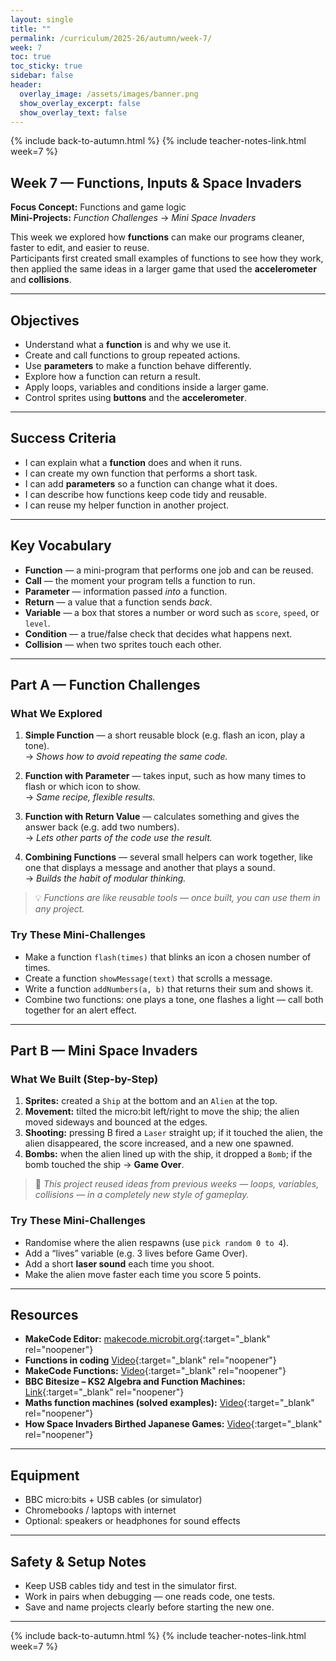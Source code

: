 ```yaml
---
layout: single
title: ""
permalink: /curriculum/2025-26/autumn/week-7/
week: 7
toc: true
toc_sticky: true
sidebar: false
header:
  overlay_image: /assets/images/banner.png
  show_overlay_excerpt: false
  show_overlay_text: false
---
```


{% include back-to-autumn.html %}
{% include teacher-notes-link.html week=7 %}

## Week 7 — Functions, Inputs & Space Invaders

**Focus Concept:** Functions and game logic  
**Mini-Projects:** *Function Challenges* → *Mini Space Invaders*

This week we explored how **functions** can make our programs cleaner, faster to edit, and easier to reuse.  
Participants first created small examples of functions to see how they work, then applied the same ideas in a larger game that used the **accelerometer** and **collisions**.

---

## Objectives
- Understand what a **function** is and why we use it.  
- Create and call functions to group repeated actions.  
- Use **parameters** to make a function behave differently.  
- Explore how a function can return a result.  
- Apply loops, variables and conditions inside a larger game.  
- Control sprites using **buttons** and the **accelerometer**.  

---

## Success Criteria
- I can explain what a **function** does and when it runs.  
- I can create my own function that performs a short task.  
- I can add **parameters** so a function can change what it does.  
- I can describe how functions keep code tidy and reusable.  
- I can reuse my helper function in another project.  

---

## Key Vocabulary
- **Function** — a mini-program that performs one job and can be reused.  
- **Call** — the moment your program tells a function to run.  
- **Parameter** — information passed *into* a function.  
- **Return** — a value that a function sends *back*.  
- **Variable** — a box that stores a number or word such as `score`, `speed`, or `level`.  
- **Condition** — a true/false check that decides what happens next.  
- **Collision** — when two sprites touch each other.  

---

## Part A — Function Challenges

### What We Explored
1. **Simple Function** — a short reusable block (e.g. flash an icon, play a tone).  
   → *Shows how to avoid repeating the same code.*

2. **Function with Parameter** — takes input, such as how many times to flash or which icon to show.  
   → *Same recipe, flexible results.*

3. **Function with Return Value** — calculates something and gives the answer back (e.g. add two numbers).  
   → *Lets other parts of the code use the result.*

4. **Combining Functions** — several small helpers can work together, like one that displays a message and another that plays a sound.  
   → *Builds the habit of modular thinking.*

> 💡 *Functions are like reusable tools — once built, you can use them in any project.*

### Try These Mini-Challenges
- Make a function `flash(times)` that blinks an icon a chosen number of times.  
- Create a function `showMessage(text)` that scrolls a message.  
- Write a function `addNumbers(a, b)` that returns their sum and shows it.  
- Combine two functions: one plays a tone, one flashes a light — call both together for an alert effect.  

---

## Part B — Mini Space Invaders

### What We Built (Step-by-Step)
1. **Sprites:** created a `Ship` at the bottom and an `Alien` at the top.  
2. **Movement:** tilted the micro:bit left/right to move the ship; the alien moved sideways and bounced at the edges.  
3. **Shooting:** pressing B fired a `Laser` straight up; if it touched the alien, the alien disappeared, the score increased, and a new one spawned.  
4. **Bombs:** when the alien lined up with the ship, it dropped a `Bomb`; if the bomb touched the ship → **Game Over**.  

> 🔄 *This project reused ideas from previous weeks — loops, variables, collisions — in a completely new style of gameplay.*

### Try These Mini-Challenges
- Randomise where the alien respawns (use `pick random 0 to 4`).  
- Add a “lives” variable (e.g. 3 lives before Game Over).  
- Add a short **laser sound** each time you shoot.  
- Make the alien move faster each time you score 5 points.  

---

## Resources
- **MakeCode Editor:** [makecode.microbit.org](https://makecode.microbit.org){:target="_blank" rel="noopener"}  
- **Functions in coding** [Video](https://youtu.be/whqjRte86J4?si=YJ7L1_Nau4jytg1e){:target="_blank" rel="noopener"}  
- **MakeCode Functions:** [Video](https://youtu.be/1LACtv9XvXQ?si=h9IoVpsalwd7i-BR){:target="_blank" rel="noopener"}  
- **BBC Bitesize – KS2 Algebra and Function Machines:** [Link](https://www.bbc.co.uk/bitesize/articles/zsmgvwx){:target="_blank" rel="noopener"}  
- **Maths function machines (solved examples):** [Video](https://youtu.be/akj9L0HaTY4?si=hAhCA8pp1-iskAvo){:target="_blank" rel="noopener"}
- **How Space Invaders Birthed Japanese Games:** [Video](https://youtu.be/Jbn8IRmSq8M?si=bMJzEXyBVZ3iUyFE){:target="_blank" rel="noopener"}   

---

## Equipment
- BBC micro:bits + USB cables (or simulator)  
- Chromebooks / laptops with internet  
- Optional: speakers or headphones for sound effects  

---

## Safety & Setup Notes
- Keep USB cables tidy and test in the simulator first.  
- Work in pairs when debugging — one reads code, one tests.  
- Save and name projects clearly before starting the new one.  

---

{% include back-to-autumn.html %}
{% include teacher-notes-link.html week=7 %}
